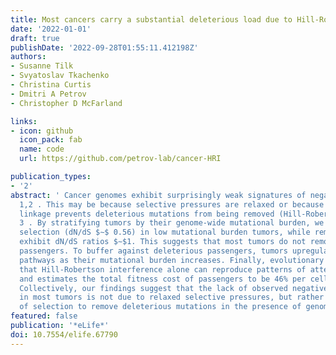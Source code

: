 ```yaml
---
title: Most cancers carry a substantial deleterious load due to Hill-Robertson interference
date: '2022-01-01'
draft: true
publishDate: '2022-09-28T01:55:11.412198Z'
authors:
- Susanne Tilk
- Svyatoslav Tkachenko
- Christina Curtis
- Dmitri A Petrov
- Christopher D McFarland

links:
- icon: github
  icon_pack: fab
  name: code
  url: https://github.com/petrov-lab/cancer-HRI

publication_types:
- '2'
abstract: ' Cancer genomes exhibit surprisingly weak signatures of negative selection
  1,2 . This may be because selective pressures are relaxed or because genome-wide
  linkage prevents deleterious mutations from being removed (Hill-Robertson interference)
  3 . By stratifying tumors by their genome-wide mutational burden, we observe negative
  selection (dN/dS $∼$ 0.56) in low mutational burden tumors, while remaining cancers
  exhibit dN/dS ratios $∼$1. This suggests that most tumors do not remove deleterious
  passengers. To buffer against deleterious passengers, tumors upregulate heat shock
  pathways as their mutational burden increases. Finally, evolutionary modeling finds
  that Hill-Robertson interference alone can reproduce patterns of attenuated selection
  and estimates the total fitness cost of passengers to be 46% per cell on average.
  Collectively, our findings suggest that the lack of observed negative selection
  in most tumors is not due to relaxed selective pressures, but rather the inability
  of selection to remove deleterious mutations in the presence of genome-wide linkage. '
featured: false
publication: '*eLife*'
doi: 10.7554/elife.67790
---
```


